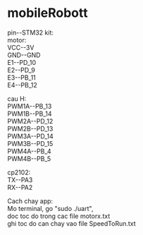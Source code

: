 # mobileRobott
pin--STM32 kit: <br/>
motor: <br/>
VCC--3V <br/>
GND--GND <br/>
E1--PD_10 <br/>
E2--PD_9 <br/>
E3--PB_11 <br/>
E4--PB_12 <br/>

cau H: <br/>
PWM1A--PB_13 <br/>
PWM1B--PB_14 <br/>
PWM2A--PD_12 <br/>
PWM2B--PD_13 <br/>
PWM3A--PD_14 <br/>
PWM3B--PD_15 <br/>
PWM4A--PB_4 <br/>
PWM4B--PB_5 <br/>

cp2102: <br/>
TX--PA3 <br/>
RX--PA2 <br/>

Cach chay app: <br/>
Mo terminal, go "sudo ./uart", <br/>
doc toc do trong cac file motorx.txt <br/>
ghi toc do can chay vao file SpeedToRun.txt <br/>


